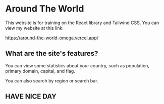 # Around The World

This website is for training on the React library and Tailwind CSS. You can view my website at this link:

https://around-the-world-omega.vercel.app/

## What are the site's features?

You can view some statistics about your country, such as population, primary domain, capital, and flag.

You can also search by region or search bar.

## HAVE NICE DAY